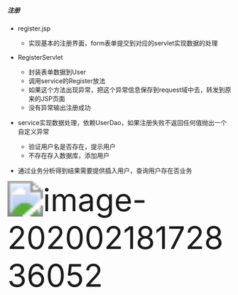 ##### 注册

* register.jsp
  * 实现基本的注册界面，form表单提交到对应的servlet实现数据的处理
* RegisterServlet
  * 封装表单数据到User
  * 调用service的Register放法
  * 如果这个方法出现异常，把这个异常信息保存到request域中去，转发到原来的JSP页面
  * 没有异常输出注册成功
* service实现数据处理，依赖UserDao，如果注册失败不返回任何值抛出一个自定义异常
  * 验证用户名是否存在，提示用户
  * 不存在存入数据库，添加用户

* 通过业务分析得到结果需要提供插入用户，查询用户存在否业务

<img src="C:\Users\leiyc\AppData\Roaming\Typora\typora-user-images\image-20200218172836052.png" alt="image-20200218172836052" style="zoom:500%;" />